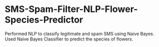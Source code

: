 # SMS-Spam-Filter-NLP-Flower-Species-Predictor
Performed NLP to classify legitimate and spam SMS using Naive Bayes. Used Naive Bayes Classifier to predict the species of flowers.
